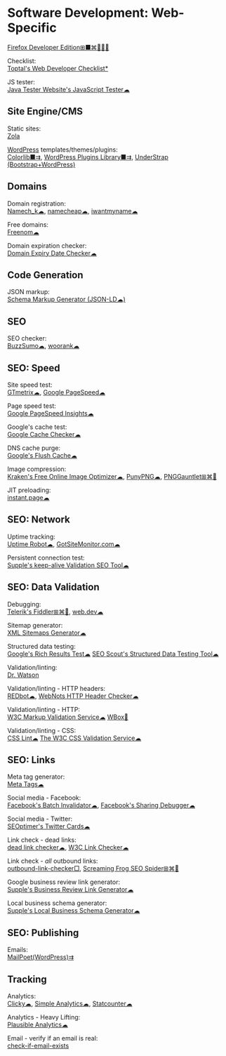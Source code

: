 # Software Development: Web-Specific

[Firefox Developer Edition⊞■⌘🐧🍎🤖](https://www.mozilla.org/en-US/firefox/developer/)

Checklist:  
[Toptal's Web Developer Checklist*](https://www.toptal.com/developers/webdevchecklist)

JS tester:  
[Java Tester Website's JavaScript Tester☁](https://javatester.org/javascript.html)

## Site Engine/CMS

Static sites:  
[Zola](https://www.getzola.org/)

[WordPress](https://wordpress.org/) templates/themes/plugins:  
[Colorlib■⇉](https://colorlib.com/wp/templates/),
[WordPress Plugins Library■⇉](https://wordpress.org/plugins/),
[UnderStrap (Bootstrap+WordPress)](https://understrap.com/)

## Domains

Domain registration:  
[Namech_k☁](https://namechk.com/),
[namecheap☁](https://www.namecheap.com/),
[iwantmyname☁](https://iwantmyname.com/)

Free domains:  
[Freenom☁](https://www.freenom.com)

Domain expiration checker:  
[Domain Expiry Date Checker☁](https://www.websiteplanet.com/webtools/check-domain/)

## Code Generation

JSON markup:  
[Schema Markup Generator (JSON-LD☁)](https://technicalseo.com/tools/schema-markup-generator/)

## SEO

SEO checker:  
[BuzzSumo☁](https://app.buzzsumo.com/),
[woorank☁](https://www.woorank.com/)

## SEO: Speed

Site speed test:  
[GTmetrix☁](https://gtmetrix.com),
[Google PageSpeed☁](https://developers.google.com/speed/pagespeed/insights/)

Page speed test:  
[Google PageSpeed Insights☁](https://developers.google.com/speed/pagespeed/insights/)

Google's cache test:  
[Google Cache Checker☁](https://www.webnots.com/seo-tools/google-cache-checker)

DNS cache purge:  
[Google's Flush Cache☁](https://developers.google.com/speed/public-dns/cache)

Image compression:  
[Kraken's Free Online Image Optimizer☁](https://kraken.io/web-interface), 
[PunyPNG☁](http://punypng.com/),
[PNGGauntlet⊞⌘🐧](https://pnggauntlet.com/)

JIT preloading:  
[instant.page☁](https://instant.page/)

## SEO: Network

Uptime tracking:  
[Uptime Robot☁](https://uptimerobot.com/),
[GotSiteMonitor.com☁](https://www.gotsitemonitor.com/)

Persistent connection test:  
[Supple's keep-alive Validation SEO Tool☁](https://supple.com.au/tools/check-persistent-connection/)

## SEO: Data Validation

Debugging:  
[Telerik's Fiddler⊞⌘🐧](https://www.telerik.com/fiddler),
[web.dev☁](https://web.dev/)

Sitemap generator:  
[XML Sitemaps Generator☁](https://www.xml-sitemaps.com/)

Structured data testing:  
[Google's Rich Results Test☁](https://search.google.com/test/rich-results)
[SEO Scout's Structured Data Testing Tool☁](https://seoscout.com/tools/schema-generator)

Validation/linting:  
[Dr. Watson](http://watson.addy.com/)

Validation/linting - HTTP headers:  
[REDbot☁](https://redbot.org/),
[WebNots HTTP Header Checker☁](https://www.webnots.com/seo-tools/http-header-checker/)

Validation/linting - HTTP:  
[W3C Markup Validation Service☁](https://validator.w3.org/)
[WBox🐧](http://www.hping.org/wbox/)

Validation/linting - CSS:  
[CSS Lint☁](http://csslint.net/)
[The W3C CSS Validation Service☁](https://jigsaw.w3.org/css-validator/)

## SEO: Links

Meta tag generator:  
[Meta Tags☁](https://metatags.io/)

Social media - Facebook:  
[Facebook's Batch Invalidator☁](https://developers.facebook.com/tools/debug/sharing/batch/), 
[Facebook's Sharing Debugger☁](https://developers.facebook.com/tools/debug)

Social media - Twitter:  
[SEOptimer's Twitter Cards☁](https://www.seoptimer.com/twitter-card-validator)

Link check - dead links:  
[dead link checker☁](https://www.deadlinkchecker.com/),
[W3C Link Checker☁](https://validator.w3.org/checklink)

Link check - *all* outbound links:  
[outbound-link-checker□](https://github.com/ashishb/outbound-link-checker),
[Screaming Frog SEO Spider⊞⌘🐧](https://www.screamingfrog.co.uk/seo-spider/)

Google business review link generator:  
[Supple's Business Review Link Generator☁](https://supple.com.au/tools/google-review-link-generator/)

Local business schema generator:  
[Supple's Local Business Schema Generator☁](https://supple.com.au/tools/local-business-schema-generator/)

## SEO: Publishing

Emails:  
[MailPoet(WordPress)⇉](https://www.mailpoet.com/)

## Tracking

Analytics:  
[Clicky☁](https://clicky.com/),
[Simple Analytics☁](https://simpleanalytics.com/),
[Statcounter☁](https://statcounter.com/)

Analytics - Heavy Lifting:  
[Plausible Analytics☁](https://plausible.io/)

Email - verify if an email is real:  
[check-if-email-exists](https://github.com/reacherhq/check-if-email-exists)
